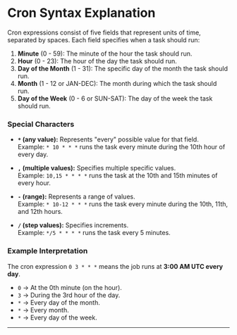 # Cron Syntax Explanation

Cron expressions consist of five fields that represent units of time, separated by spaces. Each field specifies when a task should run:

1. **Minute** (0 - 59): The minute of the hour the task should run.
2. **Hour** (0 - 23): The hour of the day the task should run.
3. **Day of the Month** (1 - 31): The specific day of the month the task should run.
4. **Month** (1 - 12 or JAN-DEC): The month during which the task should run.
5. **Day of the Week** (0 - 6 or SUN-SAT): The day of the week the task should run.

### Special Characters

- **`*` (any value):** Represents "every" possible value for that field.  
  Example: `* 10 * * *` runs the task every minute during the 10th hour of every day.

- **`,` (multiple values):** Specifies multiple specific values.  
  Example: `10,15 * * * *` runs the task at the 10th and 15th minutes of every hour.

- **`-` (range):** Represents a range of values.  
  Example: `* 10-12 * * *` runs the task every minute during the 10th, 11th, and 12th hours.

- **`/` (step values):** Specifies increments.  
  Example: `*/5 * * * *` runs the task every 5 minutes.

### Example Interpretation

The cron expression `0 3 * * *` means the job runs at **3:00 AM UTC every day**.  
- `0` → At the 0th minute (on the hour).  
- `3` → During the 3rd hour of the day.  
- `*` → Every day of the month.  
- `*` → Every month.  
- `*` → Every day of the week.  
****
